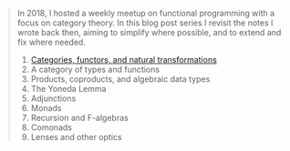 > 
> In 2018, I hosted a weekly meetup on functional programming with a focus on category theory. In this blog post series I revisit the notes I wrote back then, aiming to simplify where possible, and to extend and fix where needed.
>
> 1. [Categories, functors, and natural transformations](/blog/ctp-categories/)
> 1. A category of types and functions
> 1. Products, coproducts, and algebraic data types
> 1. The Yoneda Lemma
> 1. Adjunctions
> 1. Monads
> 1. Recursion and F-algebras
> 1. Comonads
> 1. Lenses and other optics

